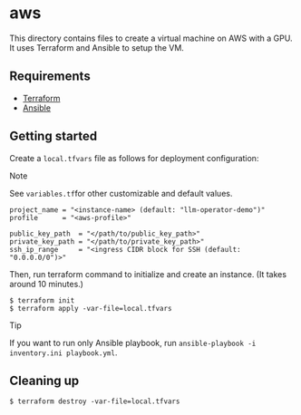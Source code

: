 # aws

This directory contains files to create a virtual machine on AWS with a GPU. It uses Terraform and Ansible to setup the VM.

## Requirements

- [Terraform](https://developer.hashicorp.com/terraform/install)
- [Ansible](https://docs.ansible.com/ansible/latest/installation_guide/intro_installation.html)

## Getting started

Create a `local.tfvars` file as follows for deployment configuration:

> [!NOTE]
> See `variables.tf`for other customizable and default values.

```
project_name = "<instance-name> (default: "llm-operator-demo")"
profile      = "<aws-profile>"

public_key_path  = "</path/to/public_key_path>"
private_key_path = "</path/to/private_key_path>"
ssh_ip_range     = "<ingress CIDR block for SSH (default: "0.0.0.0/0")>"
```

Then, run terraform command to initialize and create an instance. (It takes around 10 minutes.)

```
$ terraform init
$ terraform apply -var-file=local.tfvars
```

> [!TIP]
> If you want to run only Ansible playbook, run `ansible-playbook -i inventory.ini playbook.yml`.

## Cleaning up

```
$ terraform destroy -var-file=local.tfvars
```
